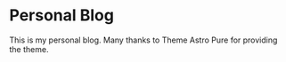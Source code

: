 # Personal Blog

This is my personal blog. Many thanks to Theme Astro Pure for providing the theme.
